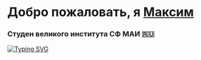 # Добро пожаловать, я [Максим](https://youtu.be/dQw4w9WgXcQ?si=iKFSpBaaCWVzYh2A/)
### Студен великого института СФ МАИ 🇷🇺


[![Typing SVG](https://readme-typing-svg.herokuapp.com?font=Fira+Code&size=15&pause=1000&random=false&width=435&lines=%C2%AB%D0%A2%D0%B2%D0%BE%D1%80%D1%87%D0%B5%D1%81%D1%82%D0%B2%D0%BE+%D0%B7%D0%B0%D1%80%D0%B0%D0%B7%D0%B8%D1%82%D0%B5%D0%BB%D1%8C%D0%BD%D0%BE.+%D0%9F%D0%B5%D1%80%D0%B5%D0%B4%D0%B0%D0%B9+%D0%B4%D1%80%D1%83%D0%B3%D0%BE%D0%BC%D1%83!%C2%BB;%D0%90%D0%BB%D1%8C%D0%B1%D0%B5%D1%80%D1%82+%D0%AD%D0%B9%D0%BD%D1%88%D1%82%D0%B5%D0%B9%D0%BD)](https://git.io/typing-svg)
